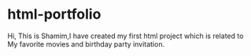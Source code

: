 # html-portfolio
Hi, This is Shamim,I have created my first html project which is related to My favorite movies and birthday party invitation.
